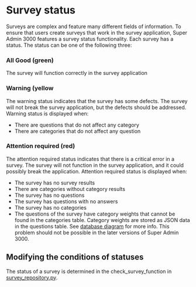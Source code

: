 # Survey status
Surveys are complex and feature many different fields of information. To ensure that users create surveys that work in the survey application, Super Admin 3000 features a survey status functionality. Each survey has a status. The status can be one of the following three:

### All Good (green)
The survey will function correctly in the survey application

### Warning (yellow
The warning status indicates that the survey has some defects. The survey will not break the survey application, but the defects should be addressed. Warning status is displayed when:
- There are questions that do not affect any category
- There are categories that do not affect any question

### Attention required (red)
The attention required status indicates that there is a critical error in a survey. The survey will not function in the survey application, and it could possibly break the application. Attention required status is displayed when:
- The survey has no survey results
- There are categories without category results
- The survey has no questions
- The survey has questions with no answers
- The survey has no categories
- The questions of the survey have category weights that cannot be found in the categories table. Category weights are stored as JSON data in the questions table. See [database diagram](https://github.com/QueryAdmin-ohtu/SuperAdmin3000/blob/main/Documentation/ER-diagram.pdf) for more info. This problem should not be possible in the later versions of Super Admin 3000.

## Modifying the conditions of statuses
The status of a survey is determined in the check_survey_function in [survey_repository.py](https://github.com/QueryAdmin-ohtu/SuperAdmin3000/blob/a004c2eb812b48fa52feee4da2c3ea18f569f7e5/src/repositories/survey_repository.py#L1056). 
